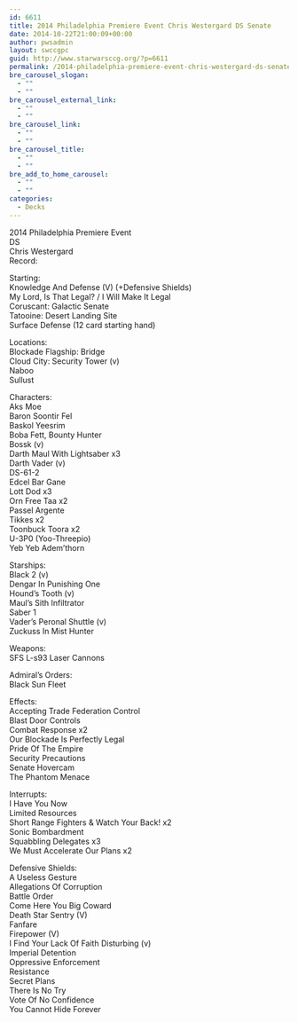 ```yaml
---
id: 6611
title: 2014 Philadelphia Premiere Event Chris Westergard DS Senate
date: 2014-10-22T21:00:09+00:00
author: pwsadmin
layout: swccgpc
guid: http://www.starwarsccg.org/?p=6611
permalink: /2014-philadelphia-premiere-event-chris-westergard-ds-senate/
bre_carousel_slogan:
  - ""
  - ""
bre_carousel_external_link:
  - ""
  - ""
bre_carousel_link:
  - ""
  - ""
bre_carousel_title:
  - ""
  - ""
bre_add_to_home_carousel:
  - ""
  - ""
categories:
  - Decks
---
```

2014 Philadelphia Premiere Event  
DS  
Chris Westergard  
Record:

Starting:  
Knowledge And Defense (V) (+Defensive Shields)  
My Lord, Is That Legal? / I Will Make It Legal  
Coruscant: Galactic Senate  
Tatooine: Desert Landing Site  
Surface Defense (12 card starting hand)

Locations:  
Blockade Flagship: Bridge  
Cloud City: Security Tower (v)  
Naboo  
Sullust

Characters:  
Aks Moe  
Baron Soontir Fel  
Baskol Yeesrim  
Boba Fett, Bounty Hunter  
Bossk (v)  
Darth Maul With Lightsaber x3  
Darth Vader (v)  
DS-61-2  
Edcel Bar Gane  
Lott Dod x3  
Orn Free Taa x2  
Passel Argente  
Tikkes x2  
Toonbuck Toora x2  
U-3P0 (Yoo-Threepio)  
Yeb Yeb Adem&#8217;thorn

Starships:  
Black 2 (v)  
Dengar In Punishing One  
Hound&#8217;s Tooth (v)  
Maul&#8217;s Sith Infiltrator  
Saber 1  
Vader&#8217;s Peronal Shuttle (v)  
Zuckuss In Mist Hunter

Weapons:  
SFS L-s93 Laser Cannons

Admiral&#8217;s Orders:  
Black Sun Fleet

Effects:  
Accepting Trade Federation Control  
Blast Door Controls  
Combat Response x2  
Our Blockade Is Perfectly Legal  
Pride Of The Empire  
Security Precautions  
Senate Hovercam  
The Phantom Menace

Interrupts:  
I Have You Now  
Limited Resources  
Short Range Fighters & Watch Your Back! x2  
Sonic Bombardment  
Squabbling Delegates x3  
We Must Accelerate Our Plans x2

Defensive Shields:  
A Useless Gesture  
Allegations Of Corruption  
Battle Order  
Come Here You Big Coward  
Death Star Sentry (V)  
Fanfare  
Firepower (V)  
I Find Your Lack Of Faith Disturbing (v)  
Imperial Detention  
Oppressive Enforcement  
Resistance  
Secret Plans  
There Is No Try  
Vote Of No Confidence  
You Cannot Hide Forever